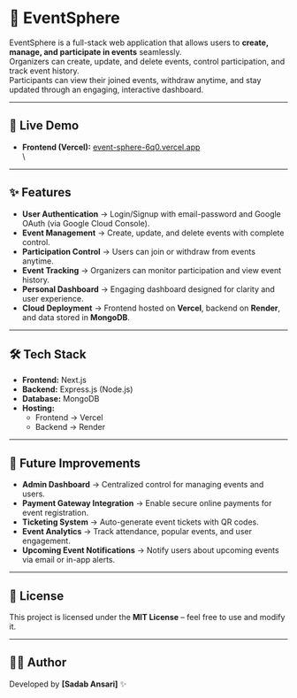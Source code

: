 # 🎉 EventSphere

EventSphere is a full-stack web application that allows users to **create, manage, and participate in events** seamlessly.  
Organizers can create, update, and delete events, control participation, and track event history.  
Participants can view their joined events, withdraw anytime, and stay updated through an engaging, interactive dashboard.

---

## 🚀 Live Demo  
- **Frontend (Vercel):** [event-sphere-6q0.vercel.app](#)  
\

---

## ✨ Features  
- **User Authentication** → Login/Signup with email-password and Google OAuth (via Google Cloud Console).  
- **Event Management** → Create, update, and delete events with complete control.  
- **Participation Control** → Users can join or withdraw from events anytime.  
- **Event Tracking** → Organizers can monitor participation and view event history.  
- **Personal Dashboard** → Engaging dashboard designed for clarity and user experience.  
- **Cloud Deployment** → Frontend hosted on **Vercel**, backend on **Render**, and data stored in **MongoDB**.  

---

## 🛠 Tech Stack  
- **Frontend:** Next.js  
- **Backend:** Express.js (Node.js)  
- **Database:** MongoDB  
- **Hosting:**  
  - Frontend → Vercel  
  - Backend → Render  

---

## 🔮 Future Improvements

- **Admin Dashboard** → Centralized control for managing events and users.  
- **Payment Gateway Integration** → Enable secure online payments for event registration.  
- **Ticketing System** → Auto-generate event tickets with QR codes.  
- **Event Analytics** → Track attendance, popular events, and user engagement.  
- **Upcoming Event Notifications** → Notify users about upcoming events via email or in-app alerts.  

---

## 📜 License  
This project is licensed under the **MIT License** – feel free to use and modify it.  

---

## 👨‍💻 Author  
Developed by **[Sadab Ansari]** ✨  
